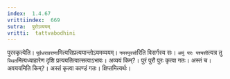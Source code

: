 ```yaml
---
index:  1.4.67
vrittiindex:  669
sutra:  पुरोऽव्ययम्
vritti:  tattvabodhini 
---
```


पुरस्कृत्येति। `पूर्वधरावराणा`मित्यसिप्रत्ययान्तोऽयमव्ययम्। `नमस्पुरसो`रिति विसर्गस्य सः। `अमुं परः पश्यसी`त्यत्र तु` स्थित`मित्यध्याहारेण दृशि प्रत्ययतित्वात्सत्वाऽभावः। अव्ययं किम्?। पुरं पुरौ पुरः कृत्वा गतः। अस्तं च। अवययमिति किम्?। अस्तं कृत्वा काण्डं गतः। क्षिप्तमित्यर्थः। 

